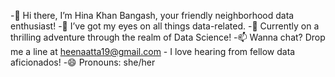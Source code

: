 -👋 Hi there, I’m Hina Khan Bangash, your friendly neighborhood data enthusiast!
-👀 I’ve got my eyes on all things data-related.
-🌱 Currently on a thrilling adventure through the realm of Data Science!
-📫 Wanna chat? Drop me a line at heenaatta19@gmail.com - I love hearing from fellow data aficionados!
-😄 Pronouns: she/her



